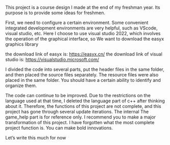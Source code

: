   This project is a course design I made at the end of my freshman year. Its purpose is to provide some ideas for freshmen.
  
  First, we need to configure a certain environment. Some convenient integrated development environments are very helpful, such as VScode, visual studio, etc. Here I choose to use visual studio 2022, which involves the operation of the graphical interface, so We want to download the easyx graphics library
   
  the download link of easyx is: 
https://easyx.cn/
  the download link of visual studio is:
https://visualstudio.microsoft.com/

  I divided the code into several parts, put the header files in the same folder, and then placed the source files separately. The resource files were also placed in the same folder. You should have a certain ability to identify and organize them.

  The code can continue to be improved. Due to the restrictions on the language used at that time, I deleted the language part of c++ after thinking about it. Therefore, the functions of this project are not complete, and this project has gone through several update iterations. The internal The game_help part is for reference only. I recommend you to make a major transformation of this project. I have forgotten what the most complete project function is. You can make bold innovations.

  Let’s write this much for now

